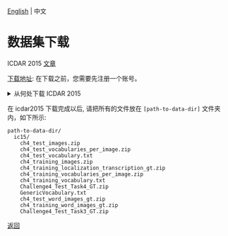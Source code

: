 [English](../../en/datasets/icdar2015.md) | 中文

# 数据集下载
ICDAR 2015 [文章](https://rrc.cvc.uab.es/?ch=4) 

[下载地址](https://rrc.cvc.uab.es/?ch=4&com=downloads): 在下载之前，您需要先注册一个账号。

<details>
  <summary>从何处下载 ICDAR 2015</summary>

### Word Recognition

Training Set

- [Training Set Word Images, along with Transcriptions Ground truth (40.5MB)](https://rrc.cvc.uab.es/?com=downloads&action=download&ch=4&f=aHR0cHM6Ly9ycmMuY3ZjLnVhYi5lcy8/Y29tPWRvd25sb2FkcyZhY3Rpb249ZG93bmxvYWQmZmlsZT1jaDRfdHJhaW5pbmdfd29yZF9pbWFnZXNfZ3Quemlw).- ~4468 cut out word images corresponding to the axis oriented bounding boxes of the words are provided along with a single text file with the relative coordinates of the bounding shape within each word image. Transcription ground truth is provided in a single txt file.

Test Set

- [Test Set Word Images (21.5MB)](https://rrc.cvc.uab.es/?com=downloads&action=download&ch=4&f=aHR0cHM6Ly9ycmMuY3ZjLnVhYi5lcy8/Y29tPWRvd25sb2FkcyZhY3Rpb249ZG93bmxvYWQmZmlsZT1jaDRfdGVzdF93b3JkX2ltYWdlc19ndC56aXA=).- 2077 cut out word images corresponding to the axis oriented bounding boxes of the words are provided along with a single text file with the relative coordinates of the bounding shape within each word image. You can submit your results for this Task over the images of the test set through the My Methods section.

- [Test Set Ground Truth (49Kb)](https://rrc.cvc.uab.es/?com=downloads&action=download&ch=4&f=aHR0cHM6Ly9ycmMuY3ZjLnVhYi5lcy9kb3dubG9hZHMvQ2hhbGxlbmdlNF9UZXN0X1Rhc2szX0dULnR4dA==). - A single text file with the transcriptions of the 2077 images of the test set. Each line corresponds to an image of the test set.

### E2E
Training Set


[source](https://rrc.cvc.uab.es/?ch=4&com=downloads)

- [Training Set Images (88.5MB)](https://rrc.cvc.uab.es/?com=downloads&action=download&ch=4&f=aHR0cHM6Ly9ycmMuY3ZjLnVhYi5lcy8/Y29tPWRvd25sb2FkcyZhY3Rpb249ZG93bmxvYWQmZmlsZT1jaDRfdHJhaW5pbmdfaW1hZ2VzLnppcA==).- 1000 images obtained with wearable cameras

- [Training Set Vocabulary (16KB)](https://rrc.cvc.uab.es/?com=downloads&action=download&ch=4&f=aHR0cHM6Ly9ycmMuY3ZjLnVhYi5lcy8/Y29tPWRvd25sb2FkcyZhY3Rpb249ZG93bmxvYWQmZmlsZT1jaDRfdHJhaW5pbmdfdm9jYWJ1bGFyeS50eHQ=).- Vocabulary of all words (words of 3 characters or longer comprising only letters) appearing in the training set

- [Training Set Per-image Vocabularies (504KB)](https://rrc.cvc.uab.es/?com=downloads&action=download&ch=4&f=aHR0cHM6Ly9ycmMuY3ZjLnVhYi5lcy8/Y29tPWRvd25sb2FkcyZhY3Rpb249ZG93bmxvYWQmZmlsZT1jaDRfdHJhaW5pbmdfdm9jYWJ1bGFyaWVzX3Blcl9pbWFnZS56aXA=).- Vocabularies of 100 words per image, comprising the words appearing in the image plus distractors

- [Training Set Localisation and Transcription Ground Truth (157KB)](https://rrc.cvc.uab.es/?com=downloads&action=download&ch=4&f=aHR0cHM6Ly9ycmMuY3ZjLnVhYi5lcy8/Y29tPWRvd25sb2FkcyZhY3Rpb249ZG93bmxvYWQmZmlsZT1jaDRfdHJhaW5pbmdfbG9jYWxpemF0aW9uX3RyYW5zY3JpcHRpb25fZ3Quemlw).- 1000 text files with word level localisation and transcription ground truth

Test Set

- [Test Set Images (43.3MB)](https://rrc.cvc.uab.es/?com=downloads&action=download&ch=4&f=aHR0cHM6Ly9ycmMuY3ZjLnVhYi5lcy8/Y29tPWRvd25sb2FkcyZhY3Rpb249ZG93bmxvYWQmZmlsZT1jaDRfdGVzdF9pbWFnZXMuemlw).- 500 images obtained with wearable cameras. You can submit your results for this Task over the images of the test set through the My Methods section.

- [Test Set Vocabulary (8KB)](https://rrc.cvc.uab.es/?com=downloads&action=download&ch=4&f=aHR0cHM6Ly9ycmMuY3ZjLnVhYi5lcy8/Y29tPWRvd25sb2FkcyZhY3Rpb249ZG93bmxvYWQmZmlsZT1jaDRfdGVzdF92b2NhYnVsYXJ5LnR4dA==).- Vocabulary of all words (words of 3 characters or longer comprising only letters) appearing in the test set

- [Test Set Per-image Vocabularies (248KB)](https://rrc.cvc.uab.es/?com=downloads&action=download&ch=4&f=aHR0cHM6Ly9ycmMuY3ZjLnVhYi5lcy8/Y29tPWRvd25sb2FkcyZhY3Rpb249ZG93bmxvYWQmZmlsZT1jaDRfdGVzdF92b2NhYnVsYXJpZXNfcGVyX2ltYWdlLnppcA==).- Vocabularies of 100 words per image, comprising the words appearing in the image plus distractors

- [Test Set Ground Truth (244Kb)](https://rrc.cvc.uab.es/?com=downloads&action=download&ch=4&f=aHR0cHM6Ly9ycmMuY3ZjLnVhYi5lcy9kb3dubG9hZHMvQ2hhbGxlbmdlNF9UZXN0X1Rhc2s0X0dULnppcA==). - 500 text files with text localisation bounding boxes for the images of the test set.

Other

- [Generic Vocabulary (796KB)](https://rrc.cvc.uab.es/?com=downloads&action=download&ch=4&f=aHR0cHM6Ly9ycmMuY3ZjLnVhYi5lcy8/Y29tPWRvd25sb2FkcyZhY3Rpb249ZG93bmxvYWQmZmlsZT1HZW5lcmljVm9jYWJ1bGFyeS50eHQ=).- A vocabulary of about 90k words derived from the dataset publicly available here. Please consult [1,2] for further information as well as the disclaimer in the vocabulary file itself.


References
1. M. Jaderberg, K. Simonyan, A. Vedaldi, and A. Zisserman, "Synthetic data and artificial neural networks for natural scene text recognition", arXiv preprint arXiv:1406.2227, 2014
2. M. Jaderberg, K. Simonyan, A. Vedaldi, and A. Zisserman, "Reading Text in the Wild with Convolutional Neural Networks", arXiv preprint arXiv:1412.1842, 2014

</details>


在 icdar2015 下载完成以后, 请把所有的文件放在 `[path-to-data-dir]` 文件夹内，如下所示:
```
path-to-data-dir/
  ic15/
    ch4_test_images.zip
    ch4_test_vocabularies_per_image.zip
    ch4_test_vocabulary.txt
    ch4_training_images.zip
    ch4_training_localization_transcription_gt.zip
    ch4_training_vocabularies_per_image.zip
    ch4_training_vocabulary.txt
    Challenge4_Test_Task4_GT.zip
    GenericVocabulary.txt
    ch4_test_word_images_gt.zip
    ch4_training_word_images_gt.zip
    Challenge4_Test_Task3_GT.zip
```

[返回](../../../tools/dataset_converters/README_CN.md)